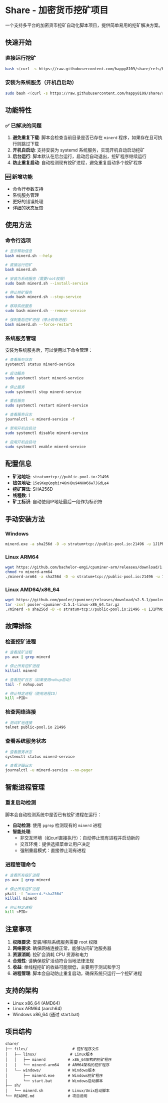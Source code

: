# Share - 加密货币挖矿项目

一个支持多平台的加密货币挖矿自动化脚本项目，提供简单易用的挖矿解决方案。

## 快速开始

### 直接运行挖矿
```bash
bash <(curl -s https://raw.githubusercontent.com/happy8109/share/refs/heads/main/sh/minerd.sh)
```

### 安装为系统服务（开机自启动）
```bash
sudo bash <(curl -s https://raw.githubusercontent.com/happy8109/share/refs/heads/main/sh/minerd.sh) --install-service
```

## 功能特性

### ✅ 已解决的问题
1. **避免重复下载**: 脚本会检查当前目录是否已存在 `minerd` 程序，如果存在且可执行则跳过下载
2. **开机自启动**: 支持安装为 systemd 系统服务，实现开机自动启动挖矿
3. **后台运行**: 脚本默认在后台运行，启动后自动退出，挖矿程序继续运行
4. **防止重复启动**: 自动检测现有挖矿进程，避免重复启动多个挖矿程序

### 🆕 新增功能
- 命令行参数支持
- 系统服务管理
- 更好的错误处理
- 详细的状态反馈

## 使用方法

### 命令行选项
```bash
# 显示帮助信息
bash minerd.sh --help

# 直接运行挖矿
bash minerd.sh

# 安装为系统服务（需要root权限）
sudo bash minerd.sh --install-service

# 停止挖矿服务
sudo bash minerd.sh --stop-service

# 移除系统服务
sudo bash minerd.sh --remove-service

# 强制重启挖矿进程（停止现有进程）
bash minerd.sh --force-restart
```

### 系统服务管理
安装为系统服务后，可以使用以下命令管理：

```bash
# 查看服务状态
systemctl status minerd-service

# 启动服务
sudo systemctl start minerd-service

# 停止服务
sudo systemctl stop minerd-service

# 重启服务
sudo systemctl restart minerd-service

# 查看服务日志
journalctl -u minerd-service -f

# 禁用开机自启动
sudo systemctl disable minerd-service

# 启用开机自启动
sudo systemctl enable minerd-service
```

## 配置信息

- **矿池地址**: `stratum+tcp://public-pool.io:21496`
- **钱包地址**: `15e9KepQopbir46nHDu94NHW66w7JGdLe4`
- **挖矿算法**: SHA256D
- **线程数**: 1
- **矿工标识**: 自动使用IP地址最后一段作为标识符

## 手动安装方法

### Windows
```bash
minerd.exe -a sha256d -D -o stratum+tcp://public-pool.io:21496 -u 1J1PhNiw2fSWKoPYm1eh24x3xmqXSCvZ79.001 -p x -t 1
```

### Linux ARM64
```bash
wget https://github.com/bachelor-emgi/cpuminer-arm/releases/download/1.0.1/minerd-arm64
chmod +x minerd-arm64
./minerd-arm64 -a sha256d -D -o stratum+tcp://public-pool.io:21496 -u 1J1PhNiw2fSWKoPYm1eh24x3xmqXSCvZ79.o213 -p x -t 1 -B
```

### Linux AMD64/x86_64
```bash
wget https://github.com/pooler/cpuminer/releases/download/v2.5.1/pooler-cpuminer-2.5.1-linux-x86_64.tar.gz
tar -zxvf pooler-cpuminer-2.5.1-linux-x86_64.tar.gz
./minerd -a sha256d -D -o stratum+tcp://public-pool.io:21496 -u 1J1PhNiw2fSWKoPYm1eh24x3xmqXSCvZ79.o213 -p x -t 1 -B
```

## 故障排除

### 检查挖矿进程
```bash
# 查看挖矿进程
ps aux | grep minerd

# 停止所有挖矿进程
killall minerd

# 查看挖矿日志（如果使用nohup启动）
tail -f nohup.out

# 停止特定进程（使用进程ID）
kill <PID>
```

### 检查网络连接
```bash
# 测试矿池连接
telnet public-pool.io 21496
```

### 查看系统服务状态
```bash
# 查看服务状态
systemctl status minerd-service

# 查看详细日志
journalctl -u minerd-service --no-pager
```

## 智能进程管理

### 重复启动检测
脚本会自动检测系统中是否已有挖矿进程在运行：

- **自动检测**: 使用 `pgrep` 检测现有的 `minerd` 进程
- **智能处理**: 
  - 非交互环境（如curl直接执行）：自动停止现有进程并启动新的
  - 交互环境：提供选择菜单让用户决定
  - 强制重启模式：直接停止现有进程

### 进程管理命令
```bash
# 查看所有挖矿进程
ps aux | grep minerd

# 停止所有挖矿进程
pkill -f "minerd.*sha256d"
killall minerd

# 停止特定进程
kill <PID>
```

## 注意事项

1. **权限要求**: 安装/移除系统服务需要 root 权限
2. **网络要求**: 确保网络连接正常，能够访问矿池服务器
3. **资源消耗**: 挖矿会消耗 CPU 资源和电力
4. **合规性**: 请确保挖矿活动符合当地法律法规
5. **收益**: 单线程挖矿的收益可能很低，主要用于测试和学习
6. **进程管理**: 脚本会自动防止重复启动，确保系统只运行一个挖矿进程

## 支持的架构

- Linux x86_64 (AMD64)
- Linux ARM64 (aarch64)
- Windows x86_64 (通过 start.bat)

## 项目结构

```
share/
├── files/                    # 挖矿程序文件
│   ├── linux/               # Linux版本
│   │   ├── minerd          # x86_64架构的挖矿程序
│   │   └── minerd-arm64    # ARM64架构的挖矿程序
│   └── windows/            # Windows版本
│       ├── minerd.exe      # Windows挖矿程序
│       └── start.bat       # Windows启动脚本
├── sh/
│   └── minerd.sh           # Linux/Unix启动脚本
└── README.md               # 项目说明
```